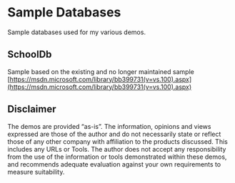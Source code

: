 # Sample Databases

Sample databases used for my various demos.

## SchoolDb

Sample based on the existing and no longer maintained sample [https://msdn.microsoft.com/library/bb399731(v=vs.100).aspx](https://msdn.microsoft.com/library/bb399731(v=vs.100).aspx)

## Disclaimer

The demos are provided “as-is”. The information, opinions and views expressed are those of the author and do not necessarily state or reflect those of any other company with affiliation to the products discussed. This includes any URLs or Tools. The author does not accept any responsibility from the use of the information or tools demonstrated  within these demos, and recommends adequate evaluation against your own requirements to measure suitability.
